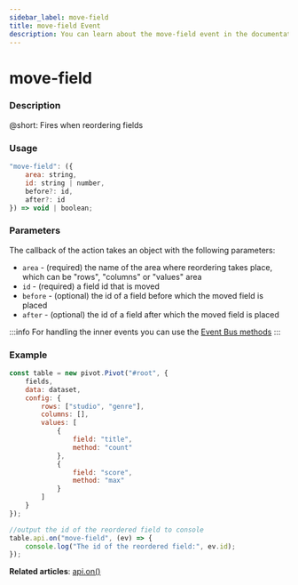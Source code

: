 ```yaml
---
sidebar_label: move-field
title: move-field Event
description: You can learn about the move-field event in the documentation of the DHTMLX JavaScript Pivot library. Browse developer guides and API reference, try out code examples and live demos, and download a free 30-day evaluation version of DHTMLX Pivot.
---
```


# move-field

### Description

@short: Fires when reordering fields

### Usage

~~~jsx
"move-field": ({
    area: string,
    id: string | number,
    before?: id,
    after?: id
}) => void | boolean;
~~~

### Parameters

The callback of the action takes an object with the following parameters:

- `area` - (required) the name of the area where reordering takes place, which can be "rows", "columns" or "values" area
- `id` - (required) a field id that is moved
- `before` - (optional) the id of a field before which the moved field is placed
- `after` - (optional) the id of a field after which the moved field is placed

:::info
For handling the inner events you can use the [Event Bus methods](/api/overview/internal-eventbus-overview)
:::

### Example

~~~jsx {20-23}
const table = new pivot.Pivot("#root", {
    fields,
    data: dataset,
    config: {
        rows: ["studio", "genre"],
        columns: [],
        values: [
            {
                field: "title",
                method: "count"
            },
            {
                field: "score",
                method: "max"
            }
        ]
    }
});

//output the id of the reordered field to console 
table.api.on("move-field", (ev) => {
    console.log("The id of the reordered field:", ev.id);
});
~~~

**Related articles**: [api.on()](/api/internal/on-method)
